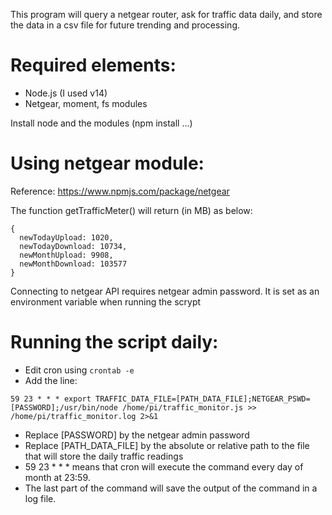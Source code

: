 This program will query a netgear router, ask for traffic data daily, and store the data in a csv file for future trending and processing.

# Required elements:
- Node.js (I used v14)
- Netgear, moment, fs modules

Install node and the modules (npm install ...)

# Using netgear module: 
Reference: https://www.npmjs.com/package/netgear

The function getTrafficMeter() will return (in MB) as below:
```
{
  newTodayUpload: 1020,
  newTodayDownload: 10734,
  newMonthUpload: 9908,
  newMonthDownload: 103577
}
```

Connecting to netgear API requires netgear admin password.  It is set as an environment variable when running the scrypt

# Running the script daily:
- Edit cron using `crontab -e`
- Add the line:
```
59 23 * * * export TRAFFIC_DATA_FILE=[PATH_DATA_FILE];NETGEAR_PSWD=[PASSWORD];/usr/bin/node /home/pi/traffic_monitor.js >> /home/pi/traffic_monitor.log 2>&1
```
- Replace [PASSWORD] by the netgear admin password
- Replace [PATH_DATA_FILE] by the absolute or relative path to the file that will store the daily traffic readings
- 59 23 * * * means that cron will execute the command every day of month at 23:59.
- The last part of the command will save the output of the command in a log file.
